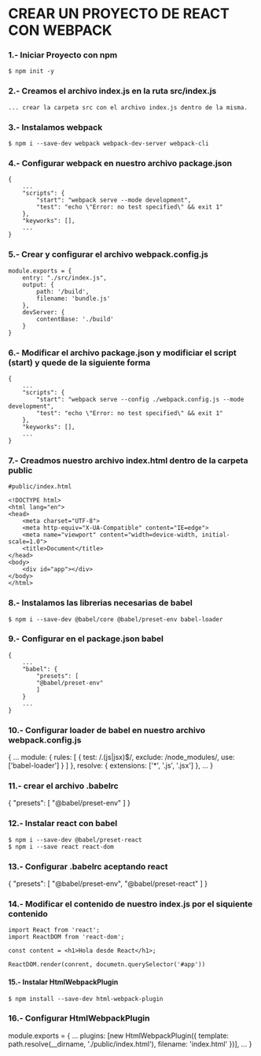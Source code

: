 # CREAR UN PROYECTO DE REACT CON WEBPACK

### 1.- Iniciar Proyecto con npm

    $ npm init -y


### 2.- Creamos el archivo index.js en la ruta src/index.js

    ... crear la carpeta src con el archivo index.js dentro de la misma.

### 3.- Instalamos webpack

    $ npm i --save-dev webpack webpack-dev-server webpack-cli


### 4.- Configurar webpack en nuestro archivo package.json

    {
        ...
        "scripts": {
            "start": "webpack serve --mode development",
            "test": "echo \"Error: no test specified\" && exit 1"
        },
        "keyworks": [],
        ...
    }

### 5.- Crear y configurar el archivo webpack.config.js

    module.exports = {
        entry: "./src/index.js",
        output: {
            path: '/build',
            filename: 'bundle.js'
        },
        devServer: {
            contentBase: './build'
        }
    }

### 6.- Modificar el archivo package.json y modificiar el script (start) y quede de la siguiente forma

    {   
        ...
        "scripts": {
            "start": "webpack serve --config ./webpack.config.js --mode development",
            "test": "echo \"Error: no test specified\" && exit 1"
        },
        "keyworks": [],
        ...
    }

### 7.- Creadmos nuestro archivo index.html dentro de la carpeta public

    #public/index.html

    <!DOCTYPE html>
    <html lang="en">
    <head>
        <meta charset="UTF-8">
        <meta http-equiv="X-UA-Compatible" content="IE=edge">
        <meta name="viewport" content="width=device-width, initial-scale=1.0">
        <title>Document</title>
    </head>
    <body>
        <div id="app"></div>
    </body>
    </html>

### 8.- Instalamos las librerias necesarias de babel

    $ npm i --save-dev @babel/core @babel/preset-env babel-loader

### 9.- Configurar en el package.json babel

    {
        ...
        "babel": {
            "presets": [
            "@babel/preset-env"
            ]
        }
        ...
    }

### 10.- Configurar loader de babel en nuestro archivo webpack.config.js

{
    ...
    module: {
        rules: [
            {
                test: /\.(js|jsx)$/,
                exclude: /node_modules/,
                use: ['babel-loader']
            }
        ]
    },
    resolve: {
        extensions: ['*', '.js', '.jsx']
    },
    ...
}

### 11.- crear el archivo .babelrc

{
    "presets": [
      "@babel/preset-env"
    ]
}

### 12.- Instalar react con babel 

    $ npm i --save-dev @babel/preset-react
    $ npm i --save react react-dom

### 13.- Configurar .babelrc aceptando react

{
    "presets": [
      "@babel/preset-env",
      "@babel/preset-react"
    ]
}

### 14.- Modificar el contenido de nuestro index.js por el siquiente contenido

    import React from 'react';
    import ReactDOM from 'react-dom';

    const content = <h1>Hola desde React</h1>;

    ReactDOM.render(conrent, documetn.querySelector('#app'))

#### 15.- Instalar HtmlWebpackPlugin

    $ npm install --save-dev html-webpack-plugin


### 16.- Configurar HtmlWebpackPlugin

module.exports = {
    ...
    plugins: [new HtmlWebpackPlugin({
        template: path.resolve(__dirname, './public/index.html'),
        filename: 'index.html'
    })],
    ...
}